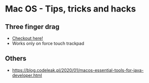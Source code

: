 # Mac OS - Tips, tricks and hacks

## Three finger drag

* [Checkout here!](https://support.apple.com/en-us/HT204609)
* Works only on force touch trackpad

## Others

* https://blog.codeleak.pl/2020/01/macos-essential-tools-for-java-developer.html
